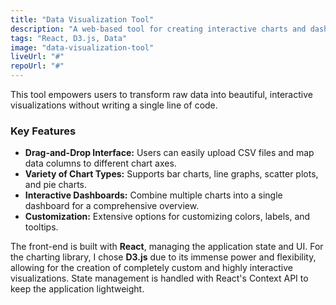```yaml
---
title: "Data Visualization Tool"
description: "A web-based tool for creating interactive charts and dashboards from various data sources, built with D3.js and React."
tags: "React, D3.js, Data"
image: "data-visualization-tool"
liveUrl: "#"
repoUrl: "#"
---
```


This tool empowers users to transform raw data into beautiful, interactive visualizations without writing a single line of code.

### Key Features

*   **Drag-and-Drop Interface:** Users can easily upload CSV files and map data columns to different chart axes.
*   **Variety of Chart Types:** Supports bar charts, line graphs, scatter plots, and pie charts.
*   **Interactive Dashboards:** Combine multiple charts into a single dashboard for a comprehensive overview.
*   **Customization:** Extensive options for customizing colors, labels, and tooltips.

The front-end is built with **React**, managing the application state and UI. For the charting library, I chose **D3.js** due to its immense power and flexibility, allowing for the creation of completely custom and highly interactive visualizations. State management is handled with React's Context API to keep the application lightweight.

